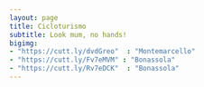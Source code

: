 ```yaml
---
layout: page
title: Cicloturismo
subtitle: Look mum, no hands! 
bigimg: 
- "https://cutt.ly/dvdGreo"  : "Montemarcello"   
- "https://cutt.ly/Fv7eMVM" : "Bonassola"   
- "https://cutt.ly/Rv7eDCK"  : "Bonassola"  
---
```

<head>
<meta name="viewport" content="initial-scale=1.0, maximum-scale=1.0, width=device-width, user-scalable=no">
</head>

<body>
    <div id="miniature"></div>

<script type="text/javascript" src="cicloturismo_photo_array.js"></script>
<script type="text/javascript" src="cicloturismo_track_array.js"></script>

<script>
    var html_cmd = "";

    
    for (var i = track_filename.length - 4; i >=0 ; i--)
    {   
        // ricerca la prima immagine del tour, saltando i video
        j=0;
        while (image_array[i][j].includes("youtu"))
        {
            j++;
        }
    
        html_cmd+="<div class='square bg' style='background-image: url(" + image_array[i][j] + ")'>"
        html_cmd+="<div class='content'>"
        html_cmd+="<div class='table'>"
        html_cmd+="<div class='table-cell'>"
        html_cmd+= "<a href='./tracks.html?map_index=" + i + "' style='color:white; background-color:black'>" + track_filename[i][0][1] + "</a>";
        html_cmd+="</div>"
        html_cmd+="</div>"
        html_cmd+="</div>"
        html_cmd+="</div>"
    }
    
    document.getElementById("miniature").innerHTML=html_cmd;
</script>
</body>

